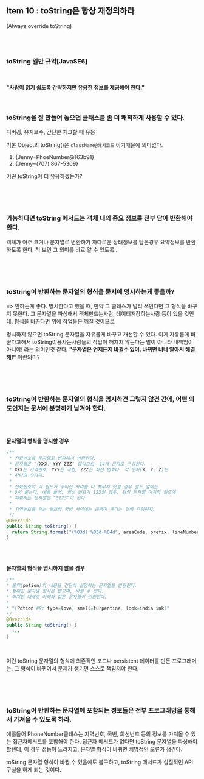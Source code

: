 ## Item 10 : toString은 항상 재정의하라
(Always override toString)

<br/>
<br/>

### toString 일반 규약[JavaSE6]

<br/>

**"사람이 읽기 쉽도록 간략하지만 유용한 정보를 제공해야 한다."**
<br/>
<br/>
<br/>

### toString을 잘 만들어 놓으면 클래스를 좀 더 쾌적하게 사용할 수 있다.

디버깅, 유지보수, 간단한 체크할 때 유용

기본 Object의 toString()은 `className@해시코드` 이기때문에 의미없다.

1. {Jenny=PhoeNumber@163b91}
2. {Jenny=(707) 867-5309}

어떤 toString이 더 유용하겠는가?

<br/>
<br/>
<br/>

### 가능하다면 toString 메서드는 객체 내의 중요 정보를 전부 담아 반환해야 한다.

객체가 아주 크거나 문자열로 변환하기 까다로운 상태정보를 담은경우 요약정보를 반환하도록 한다.
척 보면 그 의미를 바로 알 수 있도록..

<br/>
<br/>
<br/>

### toString이 반환하는 문자열의 형식을 문서에 명시하는게 좋을까?
=> 안하는게 좋다.
명시한다고 했을 때,
만약 그 클래스가 널리 쓰인다면 그 형식을 바꾸지 못한다.
그 문자열을 파싱해서 객체만드는사람, 데이터저장하는사람 등이 있을 것인데,
형식을 바꾼다면 위에 작업들은 깨질 것이므로

명시하지 않으면 toString 문자열을 자유롭게 바꾸고 개선할 수 있다.
이게 자유롭게 바꾼다고해서 toString이용사는사람들의 작업이 깨지지 않는다는 말이 아니라 내책임이 아니야! 라는 의미인것 같다.
**"문자열은 언제든지 바뀔수 있어. 바뀌면 너네 알아서 해결해!"** 이런의미?

<br/>
<br/>
<br/>

### toString이 반환하는 문자열의 형식을 명시하건 그렇지 않건 간에, 어떤 의도인지는 문서에 분명하게 남겨야 한다.



<br/>
<br/>


**문자열의 형식을 명시할 경우**
```java
/**
 * 전화번호를 문자열로 변환해서 반환한다.
 * 문자열은 "(XXX) YYY-ZZZ" 형식으로, 14개 문자로 구성된다.
 * XXX는 지역번호, YYY는 국번, ZZZ는 회선 번호다. 각 문자(X, Y, Z)는
 * 하나의 숫자다.
 *
 * 전화번호의 각 필드가 주어진 자리를 다 채우지 못할 경우 필드 앞에는
 * 0이 붙는다. 예를 들어, 회선 번호가 123일 경우, 위의 문자열 마지막 필드에
 * 채워지는 문자열은 "0123"이 된다.
 *
 * 지역번호를 닫는 괄호와 국번 사이에는 공백이 온다는 것에 주의하자.
 */
@Override
public String toString() {
  return String.format("(%03d) %03d-%04d", areaCode, prefix, lineNumber);
}
```

<br/>
<br/>

**문자열의 형식을 명시하지 않을 경우**
```Java
/**
* 물약(potion)의 내용을 간단히 설명하는 문자열을 반환한다.
* 정해진 문자열 형식은 없으며, 바뀔 수 있다.
* 하지만 대체로 아래와 같은 문자열이 반환된다.
*
* "[Potion #9: type=love, smell=turpentine, look=india ink]"
*/
@Override
public String toString() {
  ...
}
```
<br/>

이런 toString 문자열의 형식에 의존적인 코드나 persistent 데이터를 만든 프로그래머는, 그 형식이 바뀌어서 문제가 생기면 스스로 책임져야 한다.

<br/>
<br/>
<br/>

### toString이 반환하는 문자열에 포함되는 정보들은 전부 프로그래밍을 통해서 가져올 수 있도록 하라.

예를들어 PhoneNumber클래스는 지역번호, 국번, 회선번호 등의 정보를 가져올 수 있는 접근자메서드를 포함해야 한다.
접근자 메서드가 없다면 toString 문자열을 파싱해야 할텐데,
이 경우 성능이 느려지고, 문자열 형식이 바뀌면 치명적인 오류가 생긴다.

toString 문자열 형식이 바뀔 수 있음에도 불구하고,
toString 메서드가 실질적인 API구실을 하게 되는 것이다.

<br/>
<br/>
